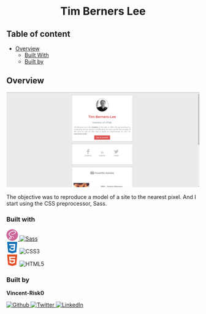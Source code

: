 <h1 align="center">Tim Berners Lee</h1>

<!-- Table of content-->

 ## Table of content

* [Overview](#overview)
    * [Built With](#built-with)
    * [Built by](#built-by)



## Overview

![screenshot](./img/site.png)

The objective was to reproduce a model of a site to the nearest pixel. And I start using the CSS preprocessor, Sass.


### Built with

<a href="https://sass-lang.com/">
    <img width="30"  src="./img/sass.svg" alt="Sass logo"/>
    <img src="https://img.shields.io/badge/sass-CC6699?style=for-the-badge" alt="Sass"/>
</a>
<div>
    <img width="30"  src="./img/css3.svg" alt="Css3 logo"/>
    <img src="https://img.shields.io/badge/CSS3-1572B6?style=for-the-badge" alt="CSS3"/>
</div>
<div>
    <img width="30"  src="./img/html5.svg" alt="Html 5 Logo"/>
    <img src="https://img.shields.io/badge/HTML5-E34F26?style=for-the-badge" alt="HTML5"/>
</div>

### Built by

**Vincent-Risk0**

<a href="https://github.com/Vincent-Risk0">
    <img width="30"  src="https://raw.githubusercontent.com/Vincent-Risk0/Utility-folder/cd6f90936a3876dea6c6fe9b8fe2f880f814f6d4/asset/github.svg" alt="Github"/>
</a>    
<a href="https://twitter.com/Vincent_Risk0">
    <img width="30"  src="https://raw.githubusercontent.com/Vincent-Risk0/Utility-folder/cd6f90936a3876dea6c6fe9b8fe2f880f814f6d4/asset/twitter.svg" alt="Twitter"/>
</a>
<a href="https://www.linkedin.com/in/vincent-btn-dev/">
    <img width="30" src="https://raw.githubusercontent.com/Vincent-Risk0/Utility-folder/49c9131fd1cb3709877b9c0597ff8fef85ccb15b/asset/linkedin.svg" alt="LinkedIn"/>
</a>
